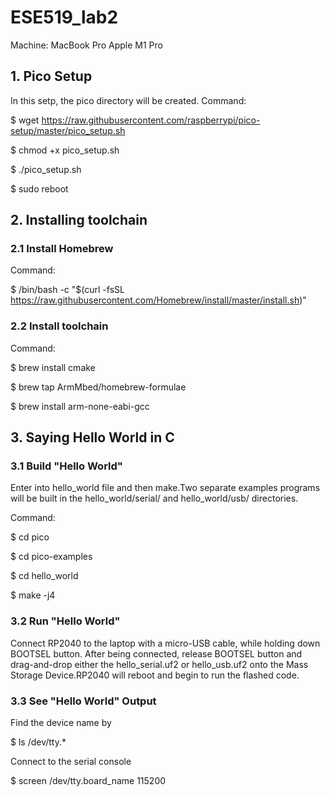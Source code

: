 # ESE519_lab2
Machine: MacBook Pro Apple M1 Pro

## 1. Pico Setup
In this setp, the pico directory will be created.
Command:

$ wget https://raw.githubusercontent.com/raspberrypi/pico-setup/master/pico_setup.sh 

$ chmod +x pico_setup.sh

$ ./pico_setup.sh

$ sudo reboot

## 2. Installing toolchain
### 2.1 Install Homebrew
Command:

$ /bin/bash -c "$(curl -fsSL
https://raw.githubusercontent.com/Homebrew/install/master/install.sh)"
### 2.2 Install toolchain
Command:

$ brew install cmake

$ brew tap ArmMbed/homebrew-formulae

$ brew install arm-none-eabi-gcc

## 3. Saying Hello World in C
### 3.1 Build "Hello World"
Enter into hello_world file and then make.Two separate examples programs will be built in the hello_world/serial/ and hello_world/usb/ directories.

Command:

$ cd pico

$ cd pico-examples

$ cd hello_world

$ make -j4
### 3.2 Run "Hello World" 
Connect RP2040 to the laptop with a micro-USB cable, while holding down BOOTSEL button. After being connected, release BOOTSEL button and drag-and-drop either the hello_serial.uf2 or hello_usb.uf2 onto the Mass Storage Device.RP2040 will reboot and begin to run the flashed code. 
### 3.3 See "Hello World" Output

Find the device name by

$ ls /dev/tty.*

Connect to the serial console

$ screen /dev/tty.board_name 115200

